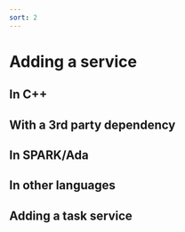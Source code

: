 ```yaml
---
sort: 2
---
```


# Adding a service
## In C++
## With a 3rd party dependency
## In SPARK/Ada
## In other languages
## Adding a task service
